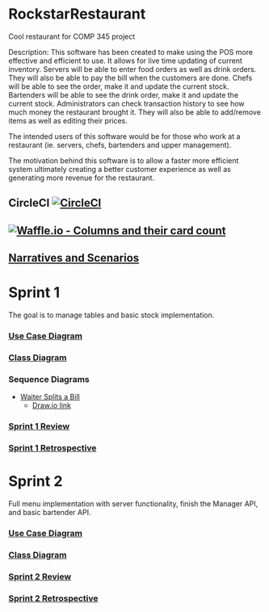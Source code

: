 # RockstarRestaurant
Cool restaurant for COMP 345 project

Description:
This software has been created to make using the POS more effective and efficient to use. It allows for live time updating of current inventory. Servers will be able to enter food orders as well as drink orders. They will also be able to pay the bill when the customers are done. Chefs will be able to see the order, make it and update the current stock. Bartenders will be able to see the drink order, make it and update the current stock. Administrators can check transaction history to see how much money the restaurant brought it. They will also be able to add/remove items as well as editing their prices.

The intended users of this software would be for those who work at a restaurant (ie. servers, chefs, bartenders and upper management).

The motivation behind this software is to allow a faster more efficient system ultimately creating a better customer experience as well as generating more revenue for the restaurant.

## CircleCI [![CircleCI](https://circleci.com/gh/averma1/RockstarRestaurant.svg?style=svg)](https://circleci.com/gh/averma1/RockstarRestaurant)

## [![Waffle.io - Columns and their card count](https://badge.waffle.io/averma1/RockstarRestaurant.svg?columns=all)](https://waffle.io/averma1/RockstarRestaurant)

## [Narratives and Scenarios](https://docs.google.com/document/d/1mbCA1XFlC16uW3GntGZr3oNSqvGuuPp9TkEMHZ1b8vo/edit)

# Sprint 1
The goal is to manage tables and basic stock implementation.

### [Use Case Diagram](https://tinyurl.com/y4xfdf5d)

### [Class Diagram](https://drive.google.com/file/d/1dowYfQLj7E97GtGc-_MCFGe-19lHiee7/view?usp=sharing)

### Sequence Diagrams
* [Waiter Splits a Bill](https://drive.google.com/file/d/18TW8KnRek-9cEFv08AKFYn9QML2krKwh/view)
  * [Draw.io link](https://www.draw.io/#G18TW8KnRek-9cEFv08AKFYn9QML2krKwh)

### [Sprint 1 Review](https://docs.google.com/document/d/1b6TADBY9yr2_nvlvTwweWDfXvAhB_9j4gVBQJEeIV34/edit?usp=sharing)

### [Sprint 1 Retrospective](https://docs.google.com/document/d/1e6vEyx1DYNL8DnPfbvZjvyMukJiv3SkaMRM_2HIk88o/edit?usp=sharing)

# Sprint 2
Full menu implementation with server functionality, finish the Manager API, and basic bartender API.

### [Use Case Diagram](https://tinyurl.com/y4xfdf5d)

### [Class Diagram](https://drive.google.com/file/d/1KtjoG9M0u61bb8D0lDHYeMyxjLdIlp0j/view?usp=sharing)

### [Sprint 2 Review](https://docs.google.com/document/d/1T6OzB9iUFD4uO4X0xuN80hMNOxQLJEZ5wmQjA4wYib8/edit?usp=sharing)

### [Sprint 2 Retrospective](https://docs.google.com/document/d/1LiI8w_6d3YgNq7nVNhmyCjj1ePDpLhPNA--ovC-gAgE/edit?usp=sharing)
